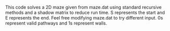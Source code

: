 This code solves a 2D maze given from maze.dat using standard recursive methods and a shadow matrix to reduce run time.
S represents the start and E represents the end. Feel free modifying maze.dat to try different input. 0s represent valid pathways
and 1s represent walls.
